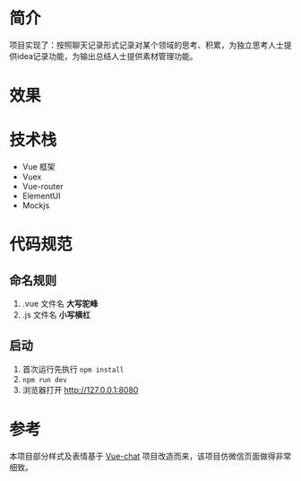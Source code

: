 # 简介

项目实现了：按照聊天记录形式记录对某个领域的思考、积累，为独立思考人士提供idea记录功能，为输出总结人士提供素材管理功能。

# 效果


# 技术栈

- Vue 框架
- Vuex
- Vue-router
- ElementUI
- Mockjs

# 代码规范

## 命名规则

1. .vue 文件名 **大写驼峰**
2. .js 文件名 **小写横杠**

## 启动

1. 首次运行先执行 `npm install`
2. `npm run dev`
3. 浏览器打开 http://127.0.0.1:8080

# 参考

本项目部分样式及表情基于 [Vue-chat](https://github.com/han960619/Vue-chat) 项目改造而来，该项目仿微信页面做得非常细致。

